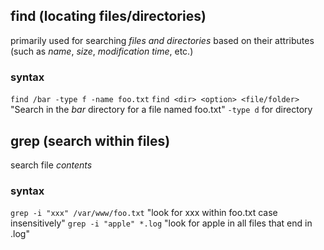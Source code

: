 ## find (locating files/directories)
primarily used for searching _files and directories_ based on their attributes (such as _name_, _size_, _modification time_, etc.)

### syntax
`find /bar -type f -name foo.txt`
`find <dir> <option> <file/folder>`
"Search in the _bar_ directory for a file named foo.txt"
`-type d` for directory

## grep (search within files)
search file _contents_

### syntax
`grep -i "xxx" /var/www/foo.txt`
"look for xxx within foo.txt case insensitively"
`grep -i "apple" *.log`
"look for apple in all files that end in .log"